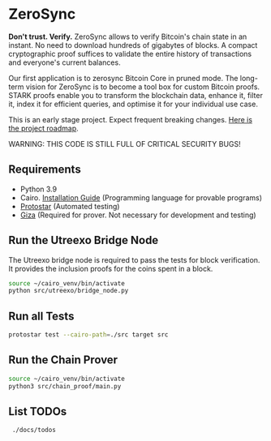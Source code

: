 # ZeroSync

**Don't trust. Verify.** ZeroSync allows to verify Bitcoin's chain state in an instant. No need to download hundreds of gigabytes of blocks. A compact cryptographic proof suffices to validate the entire history of transactions and everyone's current balances. 

Our first application is to zerosync Bitcoin Core in pruned mode. The long-term vision for ZeroSync is to become a tool box for custom Bitcoin proofs. STARK proofs enable you to transform the blockchain data, enhance it, filter it, index it for efficient queries, and optimise it for your individual use case.

This is an early stage project. Expect frequent breaking changes. [Here is the project roadmap](roadmap.md).

WARNING: THIS CODE IS STILL FULL OF CRITICAL SECURITY BUGS!

## Requirements
- Python 3.9
- Cairo. [Installation Guide](https://www.cairo-lang.org/docs/quickstart.html) (Programming language for provable programs)
- [Protostar](https://docs.swmansion.com/protostar/docs/tutorials/installation) (Automated testing)
- [Giza](https://github.com/maxgillett/giza) (Required for prover. Not necessary for development and testing)


## Run the Utreexo Bridge Node
The Utreexo bridge node is required to pass the tests for block verification. It provides the inclusion proofs for the coins spent in a block.

```sh
source ~/cairo_venv/bin/activate
python src/utreexo/bridge_node.py
```


## Run all Tests
```sh
protostar test --cairo-path=./src target src
```



## Run the Chain Prover
```sh
source ~/cairo_venv/bin/activate
python3 src/chain_proof/main.py
```


## List TODOs
```sh
 ./docs/todos
```


